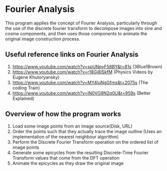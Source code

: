 # Fourier Analysis
This program applies the concept of Fourier Analysis, particularly through the use of 
the discrete fourier transform to decompose images into sine and cosine components, and then 
uses those components to animate the original image construction process.

## Useful reference links on Fourier Analysis
1. https://www.youtube.com/watch?v=spUNpyF58BY&t=81s (3Blue1Brown)
2. https://www.youtube.com/watch?v=r18Gi8lSkfM (Physics Videos by Eugene Khutoryansky)
3. https://www.youtube.com/watch?v=MY4luNgGfms&t=2075s (The coding Train)
4. https://www.youtube.com/watch?v=iN0VG9N2q0U&t=959s (Better Explained)

## Overview of how the program works
1. Load some image points from an image source(Disk, URL)
2. Order the points such that they actually trace the image outline (Uses an implementation of the nearest neighbour algorithm)
3. Perform the Discrete Fourier Transform operation on the ordered list of image points
4. Generate some epicycles from the resulting Discrete-Time Fourier Transform values that come from the DFT operation
5. Animate the epicycles as they draw the original image